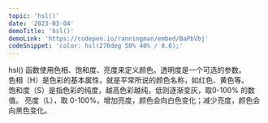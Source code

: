 ```yaml
---
topic: 'hsl()'
date: '2023-03-04'
demoTitle: 'hsl()'
demoLink: 'https://codepen.io/ranningman/embed/BaPbVbj'
codeSnippet: 'color: hsl(270deg 50% 40% / 0.6);'
---
```

hsl() 函数使用色相、饱和度、亮度来定义颜色。透明度是一个可选的参数。  
色相（H）是色彩的基本属性，就是平常所说的颜色名称，如红色、黄色等。  
饱和度（S）是指色彩的纯度，越高色彩越纯，低则逐渐变灰，取0-100% 的数值。 
亮度（L），取 0-100%，增加亮度，颜色会向白色变化；减少亮度，颜色会向黑色变化。 